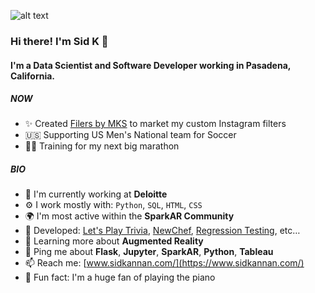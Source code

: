 ![alt text](https://cdn.glitch.global/2ffa702d-3268-4e73-bbd8-5cad3d52a86e/backgroundSid1.jpg?v=1669163820989)

### Hi there! I'm Sid K 👋

#### I'm a Data Scientist and Software Developer working in Pasadena, California.

##### NOW

- ✨ Created [Filers by MKS](https://www.filtersbymks.com/) to market my custom Instagram filters
- 🇺🇸 Supporting US Men's National team for Soccer
- 🏃🏾 Training for my next big marathon

##### BIO

- 🏢 I'm currently working at **Deloitte**
- ⚙️ I work mostly with: `Python`, `SQL`, `HTML`, `CSS`
- 🌍 I'm most active within the **SparkAR Community**
- 👾 Developed: [Let's Play Trivia](https://letsplaytrivia.webflow.io/), [NewChef](https://newchef.herokuapp.com/diversity), [Regression Testing](https://regression-testing.herokuapp.com/), etc…
- 🌱 Learning more about **Augmented Reality**
- 💬 Ping me about **Flask**, **Jupyter**, **SparkAR**, **Python**, **Tableau**
- 📫 Reach me: [www.sidkannan.com/](https://www.sidkannan.com/)
- 🎹 Fun fact: I'm a huge fan of playing the piano
